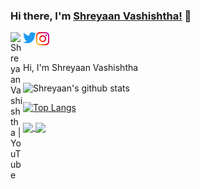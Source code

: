 ### Hi there, I'm [Shreyaan Vashishtha!](https://shreyaan.tech) 👋

<a href="https://youtube.com/shreyaanvashishtha">
  <img align="left" alt="Shreyaan Vashishtha | YouTube" width="20px" src="https://www.youtube.com/about/static/svgs/icons/brand-resources/YouTube_icon_full-color.svg?cache=f2ec7a5" />
</a>
<a href="https://twitter.com/shreyaanoneplus">
  <img align="left" alt="Shreyaan Vashishtha | Twitter" width="21px" src="https://raw.githubusercontent.com/ShreyaanVashishtha/ShreyaanVashishtha/main/Logo%20blue.svg" />
</a>
<a href="https://instagram.com/shreyaanvashishtha">
  <img align="left" alt="Shreyaan Vashishtha | Instagram" width="21px" src="https://raw.githubusercontent.com/ShreyaanVashishtha/ShreyaanVashishtha/main/Instagram_Glyph_Gradient_RGB.png" />
</a>

<br />
<br />

Hi, I'm Shreyaan Vashishtha
<!--- 
  if you have forked this to use on your profile, 
  Change the `github-readme-stats.anuraghazra1.vercel.app` to `github-readme-stats.vercel.app` 
--->

<!-- Change the `github-readme-stats.anuraghazra1.vercel.app` to `github-readme-stats.vercel.app`  -->

  <img align="center" src="https://github-readme-stats.vercel.app/api?username=shreyaanvashishtha&show_icons=true&include_all_commits=true&theme=dark" alt="Shreyaan's github stats" />
  
  <br>
  
[![Top Langs](https://github-readme-stats.vercel.app/api/top-langs/?username=shreyaanvashishtha)](https://github.com/anuraghazra/github-readme-stats)


<a href="https://github.com/anuraghazra/github-readme-stats">
  <!-- Change the `github-readme-stats.anuraghazra1.vercel.app` to `github-readme-stats.vercel.app`  -->
  <img align="center" src="https://github-readme-stats.anuraghazra1.vercel.app/api/pin/?username=anuraghazra&repo=github-readme-stats&theme=material-palenight" />
</a>    
<a href="https://github.com/anuraghazra/anuraghazra.github.io">
  <!-- Change the `github-readme-stats.anuraghazra1.vercel.app` to `github-readme-stats.vercel.app`  -->
  <img align="center" src="https://github-readme-stats.anuraghazra1.vercel.app/api/pin/?username=anuraghazra&repo=anuraghazra.github.io&theme=material-palenight" />
</a>
